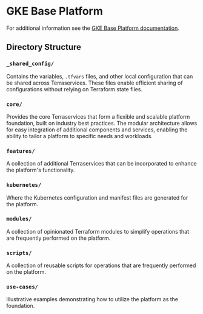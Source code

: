 # GKE Base Platform

For additional information see the
[GKE Base Platform documentation](/docs/platforms/gke/base/README.md).

## Directory Structure

### **`_shared_config/`**

Contains the variables, `.tfvars` files, and other local configuration that can
be shared across Terraservices. These files enable efficient sharing of
configurations without relying on Terraform state files.

### **`core/`**

Provides the core Terraservices that form a flexible and scalable platform
foundation, built on industry best practices. The modular architecture allows
for easy integration of additional components and services, enabling the ability
to tailor a platform to specific needs and workloads.

### **`features/`**

A collection of additional Terraservices that can be incorporated to enhance the
platform's functionality.

### **`kubernetes/`**

Where the Kubernetes configuration and manifest files are generated for the
platform.

### **`modules/`**

A collection of opinionated Terraform modules to simplify operations that are
frequently performed on the platform.

### **`scripts/`**

A collection of reusable scripts for operations that are frequently performed on
the platform.

### **`use-cases/`**

Illustrative examples demonstrating how to utilize the platform as the
foundation.
